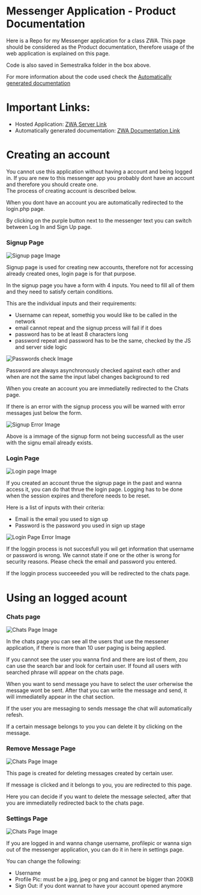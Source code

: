 # Messenger Application - Product Documentation

Here is a Repo for my Messenger application for a class ZWA.
This page should be considered as the Product documentation,
therefore usage of the web application is explained on this page. 

Code is also saved in Semestralka folder in the box above. 

For more information about the code used check the [Automatically generated documentation](https://zwa.toad.cz/~janakja5/Semestralka/docs/api/)

# Important Links:

- Hosted Application: [ZWA Server Link](https://zwa.toad.cz/~janakja5/Semestralka/login.php)
- Automatically generated documentation: [ZWA Documentation Link](https://zwa.toad.cz/~janakja5/Semestralka/docs/api/)

# Creating an account

You cannot use this application without having a account and being logged in. 
If you are new to this messenger app you probably dont have an account and therefore you should create one.  
The process of creating account is described below.

When you dont have an account you are automatically redirected to the login.php page.

By clicking on the purple button next to the messenger text you can switch between Log In and Sign Up page.

### Signup Page

![Signup page Image](https://github.com/jakubjanak2004/messenger-repo/blob/main/Semestralka/images/Sn%C3%ADmka%20obrazovky%202023-12-28%20o%205.31.55%E2%80%AFPM.png)

Signup page is used for creating new accounts, therefore not for accessing already created ones, login page is for that purpose.

In the signup page you have a form with 4 inputs. You need to fill all of them and they need to satisfy certain conditions.

This are the individual inputs and their requirements:
- Username can repeat, somethig you would like to be called in the network
- email cannot repeat and the signup prcess will fail if it does
- password has to be at least 8 characters long
- password repeat and password has to be the same, checked by the JS and server side logic

![Passwords check Image](https://github.com/jakubjanak2004/messenger-repo/blob/main/Semestralka/images/Sn%C3%ADmka%20obrazovky%202023-12-28%20o%206.04.13%E2%80%AFPM.png)

Password are always asynchronously checked against each other and when are not the same the input label changes background to red

When you create an account you are immediatelly redirected to the Chats page.

If there is an error with the signup process you will be warned with error messages just below the form.

![Signup Error Image](https://github.com/jakubjanak2004/messenger-repo/blob/main/Semestralka/images/Sn%C3%ADmka%20obrazovky%202023-12-28%20o%206.04.30%E2%80%AFPM.png)

Above is a immage of the signup form not being successfull as the user with the signu email already exists.

### Login Page

![Login page Image](https://github.com/jakubjanak2004/messenger-repo/blob/main/Semestralka/images/Sn%C3%ADmka%20obrazovky%202023-12-28%20o%205.31.48%E2%80%AFPM.png)

If you created an account thrue the signup page in the past and wanna access it,
you can do that thrue the login page.
Logging has to be done when the session expires and therefore needs to be reset.

Here is a list of inputs with their criteria:
- Email is the email you used to sign up
- Password is the password you used in sign up stage

![Login Page Error Image](https://github.com/jakubjanak2004/messenger-repo/blob/main/Semestralka/images/Sn%C3%ADmka%20obrazovky%202023-12-28%20o%206.03.52%E2%80%AFPM.png)

If the loggin process is not succesfull you wil get information that username or password is wrong.
We cannot state if one or the other is  wrong for security reasons. Please check the email and password you entered.

If the loggin process succeeeded you will be redirected to the chats page.

# Using an logged acount

### Chats page

![Chats Page Image](https://github.com/jakubjanak2004/messenger-repo/blob/main/Semestralka/images/Sn%C3%ADmka%20obrazovky%202023-12-28%20o%205.32.06%E2%80%AFPM.png)

In the chats page you can see all the users that use the messener application,
if there is more than 10 user paging is being applied.

If you cannot see the user you wanna find and there are lost of them,
zou can use the search bar and look for certain user. If found all users with searched phrase will appear on the chats page.

When you want to send message you have to select the user orherwise the message wont be sent.
After that you can write the message and send, it will immediatelly appear in the chat section.

If the user you are messaging to sends message the chat will automatically refesh.

If a certain message belongs to you you can delete it by clicking on the message.

### Remove Message Page

![Chats Page Image](https://github.com/jakubjanak2004/messenger-repo/blob/main/Semestralka/images/Sn%C3%ADmka%20obrazovky%202023-12-28%20o%205.39.24%E2%80%AFPM.png)

This page is created for deleting messages created by certain user.

If message is clicked and it belongs to you, you are redirected to this page.

Here you can decide if you want to delete the message selected, 
after that you are immediatelly redirected back to the chats page.

### Settings Page

![Chats Page Image](https://github.com/jakubjanak2004/messenger-repo/blob/main/Semestralka/images/Sn%C3%ADmka%20obrazovky%202023-12-28%20o%205.32.13%E2%80%AFPM.png)

If you are logged in and wanna change username, profilepic or wanna sign out of the messenger application,
you can do it in here in settings page.

You can change the following:
- Username
- Profile Pic: must be a jpg, jpeg or png and cannot be bigger than 200KB
- Sign Out: if you dont wannat to have your account opened anymore
